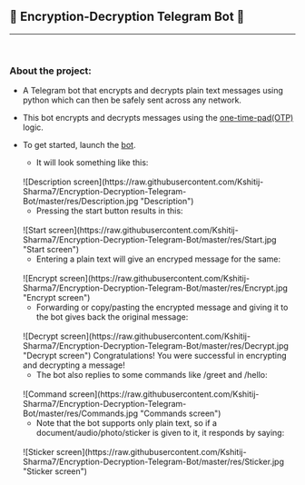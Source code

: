 ## 🔐 Encryption-Decryption Telegram Bot 🤖

---
<br/>

### About the project:
- A Telegram bot that encrypts and decrypts plain text messages using python which can then be safely sent across any network.

- This bot encrypts and decrypts messages using the [one-time-pad(OTP)](https://en.wikipedia.org/wiki/One-time_pad) logic.

- To get started, launch the [bot](https://t.me/Encr_decr_bot).

  - It will look something like this: 
  <br>
  ![Description screen](https://raw.githubusercontent.com/Kshitij-Sharma7/Encryption-Decryption-Telegram-Bot/master/res/Description.jpg "Description")

  <br>

  - Pressing the start button results in this:
  <br>
  ![Start screen](https://raw.githubusercontent.com/Kshitij-Sharma7/Encryption-Decryption-Telegram-Bot/master/res/Start.jpg "Start screen")
  
  <br>

  - Entering a plain text will give an encryped message for the same:
  <br>
  ![Encrypt screen](https://raw.githubusercontent.com/Kshitij-Sharma7/Encryption-Decryption-Telegram-Bot/master/res/Encrypt.jpg "Encrypt screen")

  <br>

  - Forwarding or copy/pasting the encrypted message and giving it to the bot gives back the original message:
  <br>
  ![Decrypt screen](https://raw.githubusercontent.com/Kshitij-Sharma7/Encryption-Decryption-Telegram-Bot/master/res/Decrypt.jpg "Decrypt screen")
  Congratulations! You were successful in encrypting and decrypting a message!
  
  <br>

  - The bot also replies to some commands like /greet and /hello:
  <br>
  ![Command screen](https://raw.githubusercontent.com/Kshitij-Sharma7/Encryption-Decryption-Telegram-Bot/master/res/Commands.jpg "Commands screen")
  
  <br>

  - Note that the bot supports only plain text, so if a document/audio/photo/sticker is given to it, it responds by saying:
  <br>
  ![Sticker screen](https://raw.githubusercontent.com/Kshitij-Sharma7/Encryption-Decryption-Telegram-Bot/master/res/Sticker.jpg "Sticker screen") 